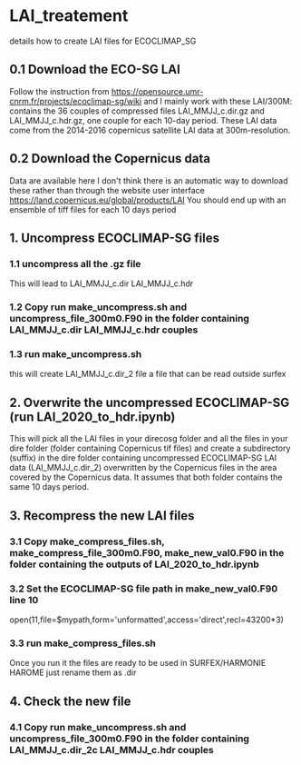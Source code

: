 # LAI_treatement

details how to create LAI files for ECOCLIMAP_SG
  ## 0.1 Download the ECO-SG LAI 
Follow the instruction from https://opensource.umr-cnrm.fr/projects/ecoclimap-sg/wiki 
and I mainly work with these
LAI/300M: contains the 36 couples of compressed files LAI_MMJJ_c.dir.gz and LAI_MMJJ_c.hdr.gz, one couple for each 10-day period. These LAI data come from the 2014-2016 copernicus satellite LAI data at 300m-resolution.
  ## 0.2 Download the Copernicus data
 Data are available here I don't think there is an automatic way to download these rather than through the website user interface https://land.copernicus.eu/global/products/LAI
 You should end up with an ensemble of tiff files for each 10 days period
 
  ## 1. Uncompress ECOCLIMAP-SG files
  ### 1.1 uncompress all the .gz file
This will lead to LAI_MMJJ_c.dir LAI_MMJJ_c.hdr
  ### 1.2 Copy run make_uncompress.sh and uncompress_file_300m0.F90 in the folder containing LAI_MMJJ_c.dir LAI_MMJJ_c.hdr couples
  ### 1.3 run make_uncompress.sh
this will create LAI_MMJJ_c.dir_2 file a file that can be read outside surfex
## 2. Overwrite the uncompressed ECOCLIMAP-SG (run LAI_2020_to_hdr.ipynb)
This will pick all the LAI files in your direcosg folder and all the files in your dire folder (folder containing Copernicus tif files) and create a subdirectory (suffix) in the dire folder containing uncompressed ECOCLIMAP-SG LAI data (LAI_MMJJ_c.dir_2) overwritten by the Copernicus files in the area covered by the Copernicus data.
It assumes that both folder contains the same 10 days period.
## 3. Recompress the new LAI files
### 3.1 Copy make_compress_files.sh, make_compress_file_300m0.F90, make_new_val0.F90 in the folder containing the outputs of LAI_2020_to_hdr.ipynb
### 3.2 Set the ECOCLIMAP-SG file path in make_new_val0.F90 line 10
open(11,file=$mypath,form='unformatted',access='direct',recl=43200*3)

### 3.3 run make_compress_files.sh
Once you run it the files are ready to be used in SURFEX/HARMONIE HAROME just rename them as .dir

## 4. Check the new file
### 4.1 Copy run make_uncompress.sh and uncompress_file_300m0.F90 in the folder containing LAI_MMJJ_c.dir_2c LAI_MMJJ_c.hdr couples







